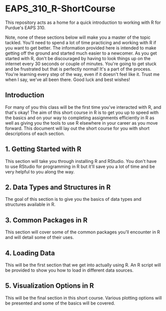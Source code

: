 # EAPS_310_R-ShortCourse
 This repository acts as a home for a quick introduction to working with R for Purdue's EAPS 310.

 Note, none of these sections below will make you a master of the topic tackled. You'll need to spend a lot of time practicing and working with R if you want to get better. The information provided here is intended to make getting off the ground and started much easier to a newcomer. 
 As you get started with R, don't be discouraged by having to look things up on the internet every 30 seconds or couple of minutes. You're going to get stuck and be frustrated but that is perfectly normal! It's a part of the process. You're learning every step of the way, even if it doesn't feel like it. Trust me when I say, we've all been there. Good luck and best wishes!

## Introduction
  For many of you this class will be the first time you've interacted with R, and that's okay! The aim of this short course in R is to get you up to speed with the basics and on your way to completing assignments efficiently in R as well as giving you the tools to use R elsewhere in your career as you move forward. This document will lay out the short course for you with short descriptions of each section.

## 1. Getting Started with R
  This section will take you through installing R and RStudio. You don't have to use RStudio for programming in R but it'll save you a lot of time and be very helpful to you along the way.

## 2. Data Types and Structures in R
  The goal of this section is to give you the basics of data types and structures available in R.

## 3. Common Packages in R
  This section will cover some of the common packages you'll encounter in R and will detail some of their uses.

## 4. Loading Data
  This will be the first section that we get into actually using R. An R script will be provided to show you how to load in different data sources.

## 5. Visualization Options in R
  This will be the final section in this short course. Various plotting options will be presented and some of the basics will be covered.
